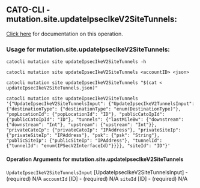 
## CATO-CLI - mutation.site.updateIpsecIkeV2SiteTunnels:
[Click here](https://api.catonetworks.com/documentation/#mutation-updateIpsecIkeV2SiteTunnels) for documentation on this operation.

### Usage for mutation.site.updateIpsecIkeV2SiteTunnels:

`catocli mutation site updateIpsecIkeV2SiteTunnels -h`

`catocli mutation site updateIpsecIkeV2SiteTunnels <accountID> <json>`

`catocli mutation site updateIpsecIkeV2SiteTunnels "$(cat < updateIpsecIkeV2SiteTunnels.json)"`

`catocli mutation site updateIpsecIkeV2SiteTunnels '{"UpdateIpsecIkeV2SiteTunnelsInput": {"UpdateIpsecIkeV2TunnelsInput": {"destinationType": {"destinationType": "enum(DestinationType)"}, "popLocationId": {"popLocationId": "ID"}, "publicCatoIpId": {"publicCatoIpId": "ID"}, "tunnels": {"lastMileBw": {"downstream": {"downstream": "Int"}, "upstream": {"upstream": "Int"}}, "privateCatoIp": {"privateCatoIp": "IPAddress"}, "privateSiteIp": {"privateSiteIp": "IPAddress"}, "psk": {"psk": "String"}, "publicSiteIp": {"publicSiteIp": "IPAddress"}, "tunnelId": {"tunnelId": "enum(IPSecV2InterfaceId)"}}}}, "siteId": "ID"}'`

#### Operation Arguments for mutation.site.updateIpsecIkeV2SiteTunnels ####
`UpdateIpsecIkeV2SiteTunnelsInput` [UpdateIpsecIkeV2SiteTunnelsInput] - (required) N/A 
`accountId` [ID] - (required) N/A 
`siteId` [ID] - (required) N/A 
